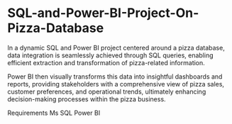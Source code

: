 # SQL-and-Power-BI-Project-On-Pizza-Database

In a dynamic SQL and Power BI project centered around a pizza database, data integration is seamlessly
achieved through SQL queries, enabling efficient extraction and transformation of pizza-related
information.

Power BI then visually transforms this data into insightful dashboards and reports, providing
stakeholders with a comprehensive view of pizza sales, customer preferences, and operational trends,
ultimately enhancing decision-making processes within the pizza business.

Requirements
Ms SQL
Power BI
